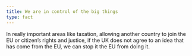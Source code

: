 ```yaml
---
title: We are in control of the big things
type: fact
---
```


In really important areas like taxation, allowing another country to join the EU or citizen’s rights and justice, if the UK does not agree to an idea that has come from the EU, we can stop it the EU from doing it.
